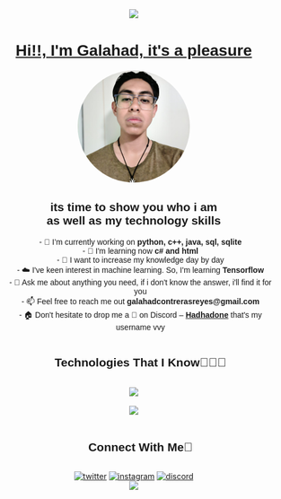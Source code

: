 <!DOCTYPE html>
<html lang="en">
<head>
    <meta charset="UTF-8">
    <meta name="viewport" content="width=device-width, initial-scale=1.0">
    <title>My profile</title>
    <!-- i can't use here css file 'cause github don't allow me to use it in my profile so i use inline css -->
    <style>
        body {
            background-image: url('top.jpeg');
            background-size: cover;
            background-position: center;
            background-repeat: no-repeat;
        }
        #user-content-toc{
            text-align: center;
            font-family: Arial, Helvetica, sans-serif;
            text-decoration: underline;
        }   
        .img{
            width: 200px;
            height: 200px;
            border-radius: 50%;
            object-fit: cover;
        }
        .container{
            text-align: center;
        }
        span
        {
            font-style: bold;
        }
        .boutme{
            font-family: Arial, Helvetica, sans-serif;
        }
        ul{
            list-style-type: none;
            text-align: center;
        }
    </style>
</head>
<body>
    <!-- i use the class container to center any image want to use, ill use it in the future -->
    <div class="container">
        <img src="https://user-images.githubusercontent.com/73097560/115834477-dbab4500-a447-11eb-908a-139a6edaec5c.gif">
    </div>
    <div id="user-content-toc">
        <h1>Hi!!, I'm Galahad, it's a pleasure</h1>
    </div>
    <div class="container">
        <img src="Imagen de WhatsApp 2025-03-11 a las 17.21.47_9235462e.jpg" alt="imagen de Galahad" class="img">
        <h2 style="font-family: Arial, Helvetica, sans-serif;">its time to show you who i am <br>as well as my technology skills</h2>
    </div>
    <div class="boutme">
        <ul>
            <li>- 🔭 I’m currently working on <strong>python, c++, java, sql, sqlite</strong> 
            <li>- 📖 I'm learning now <strong>c# and html</strong></li>
            <li>- 🌱 I want to increase my knowledge day by day</li>
            <li>- ☁️ I've keen interest in machine learning. So, I'm learning <strong>Tensorflow</strong></li>
            <li>- 💬 Ask me about anything you need, if i don't know the answer, i'll find it for you</li>
            <li>- 📫 Feel free to reach me out <strong>galahadcontrerasreyes@gmail.com</strong></li>
            <li>- 🏠 Don't hesitate to drop me a 👋 on Discord – <a href="https://discordapp.com/users/898991318863347753" target="_blank" rel="noopener noreferrer"><strong>Hadhadone</strong></a>
            that's my username vvy</li>
        </ul>
    </div>
    <div class="boutme">
        <ul>
            <h2 style="display: inline-block">Technologies That I Know👨🏻‍💻</h2>
            </ul>
    </div>
    <p class="container">
        <a href="https://skillicons.dev">
        <img src="https://skillicons.dev/icons?i=py,tensorflow,opencv,raspberrypi,java,cpp,html,css&perline=14"/>
    </p>
    <p class="container">
        <a href="https://skillicons.dev">
        <img src="https://skillicons.dev/icons?i=mysql,sqlite&perline=14"/>
        </a>
    </p>
    <div class="boutme">
        <ul>
            <h2 style="display: inline-block">Connect With Me🤝</h2>
            </ul>
    </div>
    <div class="container">
    <a href="https://x.com/hadhadone" target="blank"><img src="https://user-images.githubusercontent.com/88904952/234980676-61bfb021-ecc8-48f7-88e6-34c1b06c4a58.png" alt="twitter" height="50" width="50" /></a> 
    <a href="https://www.instagram.com/hadhadpriv/" target="blank"><img src="https://user-images.githubusercontent.com/88904952/234981169-2dd1e58f-4b7e-468c-8213-034ba62156c3.png" alt="instagram" height="50" width="50" /></a>
    <a href="discordapp.com/users/898991318863347753" target="blank"><img src="https://user-images.githubusercontent.com/88904952/234982627-019fd336-6248-453c-9b05-97c13fd1d207.png" alt="discord" height="50" width="50" /></a>
    </div>
    <div class="container">
        <img src="https://user-images.githubusercontent.com/73097560/115834477-dbab4500-a447-11eb-908a-139a6edaec5c.gif">
    </div>
</body>
</html>
